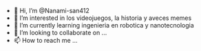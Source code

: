 - 👋 Hi, I’m @Nanami-san412
- 👀 I’m interested in  los videojuegos, la historia y aveces memes
- 🌱 I’m currently learning ingenieria en robotica y nanotecnologia
- 💞️ I’m looking to collaborate on ...
- 📫 How to reach me ...

<!---
Nanami-san412/Nanami-san412 is a ✨ special ✨ repository because its `README.md` (this file) appears on your GitHub profile.
You can click the Preview link to take a look at your changes.
--->

